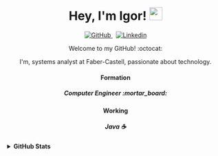 <h1 align="center">Hey, I'm Igor! <img src="https://raw.githubusercontent.com/kaueMarques/kaueMarques/master/hi.gif" width="30px" height="30px"></h1>

<p align="center">
  <a href="https://github.com/igorsbezerra" target="_blank">
    <img alt="GitHub" src="https://img.shields.io/badge/-Github-000?style=flat-square&logo=Github&logoColor=white&link=https://github.com/igorsbezerra/">
  </a>
  &nbsp;
  <a href="https://www.linkedin.com/in/igor-de-souza-bezerra-9a0645168/" target="_blank">
    <img alt="Linkedin" src="https://img.shields.io/badge/-LinkedIn-blue?style=flat-square&logo=Linkedin&logoColor=white&link=https://www.linkedin.com/in/igor-de-souza-bezerra-9a0645168/">
  </a> 
</p>

<p align="center">Welcome to my GitHub! :octocat:</p>
<p align="center">I'm, systems analyst at Faber-Castell, passionate about technology.</p>

<h4 align="center"> Formation </h4>
<h5 align="center"> Computer Engineer :mortar_board: </h5>

<h4 align="center"> Working </h4>
<h5 align="center"> Java ☕ </h5>

<details><summary><b>GitHub Stats</b></summary>
  
  ![](https://github-readme-stats.vercel.app/api?username=igorsbezerra&show_icons=true&hide=contribs)
  ![](https://github-readme-stats.vercel.app/api/top-langs/?username=igorsbezerra&layout=compact&hide=Tcl)
</details>
